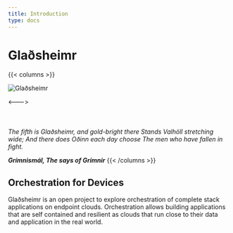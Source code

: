 ```yaml
---
title: Introduction
type: docs
---
```


# Glaðsheimr

{{< columns >}}

![Glaðsheimr](/img/icon.png)

<--->
\
\
\
\
_The fifth is Glaðsheimr,
    and gold-bright there
 Stands Valhöll stretching wide;
  And there does Oðinn
   each day choose
The men who have fallen in fight._

_**Grímnismál, The says of Grímnir**_
{{< /columns >}}


## Orchestration for Devices

Glaðsheimr is an open project to explore orchestration of complete stack applications on endpoint clouds. 
Orchestration allows building applications that are self contained and resilient as clouds that run close to their data
and application in the real world. 



